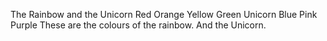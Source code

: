 The Rainbow and the Unicorn
Red
Orange
Yellow
Green
Unicorn
Blue
Pink
Purple
These are the colours of the rainbow. 
And the Unicorn.
